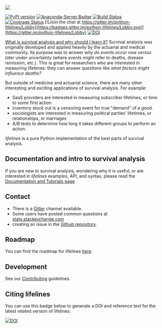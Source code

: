 ![](http://i.imgur.com/EOowdSD.png)

[![PyPI version](https://badge.fury.io/py/lifelines.svg)](https://badge.fury.io/py/lifelines)
[![Anaconda-Server Badge](https://anaconda.org/conda-forge/lifelines/badges/installer/conda.svg)](https://conda.anaconda.org/conda-forge)
[![Build Status](https://travis-ci.org/CamDavidsonPilon/lifelines.svg?branch=master)](https://travis-ci.org/CamDavidsonPilon/lifelines)
[![Coverage Status](https://coveralls.io/repos/github/CamDavidsonPilon/lifelines/badge.svg?branch=master)](https://coveralls.io/github/CamDavidsonPilon/lifelines?branch=master)
[![Join the chat at https://gitter.im/python-lifelines/Lobby](https://badges.gitter.im/python-lifelines/Lobby.svg)](https://gitter.im/python-lifelines/Lobby)
[![DOI](https://zenodo.org/badge/12420595.svg)](https://zenodo.org/badge/latestdoi/12420595)


[What is survival analysis and why should I learn it?](http://lifelines.readthedocs.org/en/latest/Survival%20Analysis%20intro.html)
 Survival analysis was originally developed and applied heavily by the actuarial and medical community. Its purpose was to answer *why do events occur now versus later* under uncertainty (where *events* might refer to deaths, disease remission, etc.). This is great for researchers who are interested in measuring lifetimes: they can answer questions like *what factors might influence deaths?*

But outside of medicine and actuarial science, there are many other interesting and exciting applications of survival analysis. For example:
- SaaS providers are interested in measuring subscriber lifetimes, or time to some first action
- inventory stock out is a censoring event for true "demand" of a good.
- sociologists are interested in measuring political parties' lifetimes, or relationships, or marriages
- A/B tests to determine how long it takes different groups to perform an action.

*lifelines* is a pure Python implementation of the best parts of survival analysis.


## Documentation and intro to survival analysis

If you are new to survival analysis, wondering why it is useful, or are interested in *lifelines* examples, API, and syntax, please read the [Documentation and Tutorials page](http://lifelines.readthedocs.org/en/latest/index.html)

## Contact
 - There is a [Gitter](https://gitter.im/python-lifelines/) channel available.
 - Some users have posted common questions at [stats.stackexchange.com](https://stats.stackexchange.com/search?tab=votes&q=%22lifelines%22%20is%3aquestion)
 - creating an issue in the [Github repository](https://github.com/camdavidsonpilon/lifelines).

## Roadmap
You can find the roadmap for lifelines [here](https://www.notion.so/camdp/6e2965207f564eb2a3e48b5937873c14?v=47edda47ab774ca2ac7532bb0c750559).

## Development

See our [Contributing](https://github.com/CamDavidsonPilon/lifelines/blob/master/.github/CONTRIBUTING.md) guidelines.

## Citing lifelines

You can use this badge below to generate a DOI and reference text for the latest related version of lifelines:

 [![DOI](https://zenodo.org/badge/12420595.svg)](https://zenodo.org/badge/latestdoi/12420595)
